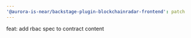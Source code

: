 ```yaml
---
'@aurora-is-near/backstage-plugin-blockchainradar-frontend': patch
---
```


feat: add rbac spec to contract content

